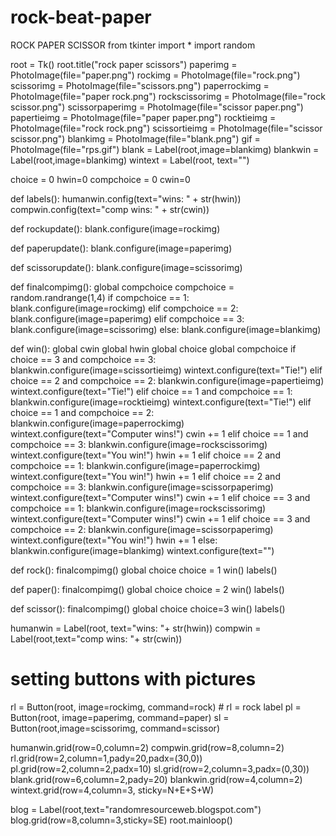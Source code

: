 # rock-beat-paper
ROCK PAPER SCISSOR
from tkinter import *
import random

root = Tk()
root.title("rock paper scissors")
paperimg = PhotoImage(file="paper.png")
rockimg = PhotoImage(file="rock.png")
scissorimg = PhotoImage(file="scissors.png")
paperrockimg = PhotoImage(file="paper rock.png")
rockscissorimg = PhotoImage(file="rock scissor.png")
scissorpaperimg = PhotoImage(file="scissor paper.png")
papertieimg = PhotoImage(file="paper paper.png")
rocktieimg = PhotoImage(file="rock rock.png")
scissortieimg = PhotoImage(file="scissor scissor.png")
blankimg = PhotoImage(file="blank.png")
gif = PhotoImage(file="rps.gif")
blank = Label(root,image=blankimg)
blankwin = Label(root,image=blankimg)
wintext = Label(root, text="")

choice = 0
hwin=0
compchoice = 0
cwin=0


def labels():
    humanwin.config(text="wins: " + str(hwin))
    compwin.config(text="comp wins: " + str(cwin))

def rockupdate():
    blank.configure(image=rockimg)

def paperupdate():
    blank.configure(image=paperimg)

def scissorupdate():
    blank.configure(image=scissorimg)


def finalcompimg():
    global compchoice
    compchoice = random.randrange(1,4)
    if compchoice == 1:
        blank.configure(image=rockimg)
    elif compchoice == 2:
        blank.configure(image=paperimg)
    elif compchoice == 3:
        blank.configure(image=scissorimg)
    else:
        blank.configure(image=blankimg)

def win():
    global cwin
    global hwin
    global choice
    global compchoice
    if choice == 3 and compchoice == 3:
        blankwin.configure(image=scissortieimg)
        wintext.configure(text="Tie!")
    elif choice == 2 and compchoice == 2:
        blankwin.configure(image=papertieimg)
        wintext.configure(text="Tie!")
    elif choice == 1 and compchoice == 1:
        blankwin.configure(image=rocktieimg)
        wintext.configure(text="Tie!")
    elif choice == 1 and compchoice == 2:
        blankwin.configure(image=paperrockimg)
        wintext.configure(text="Computer wins!")
        cwin += 1
    elif choice == 1 and compchoice == 3:
        blankwin.configure(image=rockscissorimg)
        wintext.configure(text="You win!")
        hwin += 1
    elif choice == 2 and compchoice == 1:
        blankwin.configure(image=paperrockimg)
        wintext.configure(text="You win!")
        hwin += 1
    elif choice == 2 and compchoice == 3:
        blankwin.configure(image=scissorpaperimg)
        wintext.configure(text="Computer wins!")
        cwin += 1
    elif choice == 3 and compchoice == 1:
        blankwin.configure(image=rockscissorimg)
        wintext.configure(text="Computer wins!")
        cwin += 1
    elif choice == 3 and compchoice == 2:
        blankwin.configure(image=scissorpaperimg)
        wintext.configure(text="You win!")
        hwin += 1
    else:
        blankwin.configure(image=blankimg)
        wintext.configure(text="")


def rock():
    finalcompimg()
    global choice
    choice = 1
    win()
    labels()

def paper():
    finalcompimg()
    global choice
    choice = 2
    win()
    labels()

def scissor():
    finalcompimg()
    global choice
    choice=3
    win()
    labels()

humanwin = Label(root, text="wins: "+ str(hwin))
compwin = Label(root,text="comp wins: "+ str(cwin))
# setting buttons with pictures
rl = Button(root, image=rockimg, command=rock) # rl = rock label
pl = Button(root, image=paperimg, command=paper)
sl = Button(root,image=scissorimg, command=scissor)

humanwin.grid(row=0,column=2)
compwin.grid(row=8,column=2)
rl.grid(row=2,column=1,pady=20,padx=(30,0))
pl.grid(row=2,column=2,padx=10)
sl.grid(row=2,column=3,padx=(0,30))
blank.grid(row=6,column=2,pady=20)
blankwin.grid(row=4,column=2)
wintext.grid(row=4,column=3, sticky=N+E+S+W)

blog = Label(root,text="randomresourceweb.blogspot.com")
blog.grid(row=8,column=3,sticky=SE)
root.mainloop()
